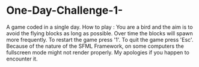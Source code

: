 # One-Day-Challenge-1-
A game coded in a single day.
How to play : 
You are a bird and the aim is to avoid the flying blocks as long as possible.
Over time the blocks will spawn more frequently.
To restart the game press '1'.
To quit the game press 'Esc'.
Because of the nature of the SFML Framework, on some computers the fullscreen mode might not render properly. My apologies if you happen to encounter it.
